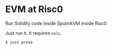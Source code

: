 # EVM at Risc0

Run Solidity code inside SputnikVM inside Risc0.

Just run it. It requires `solc`.
```bash
$ just prove
```

